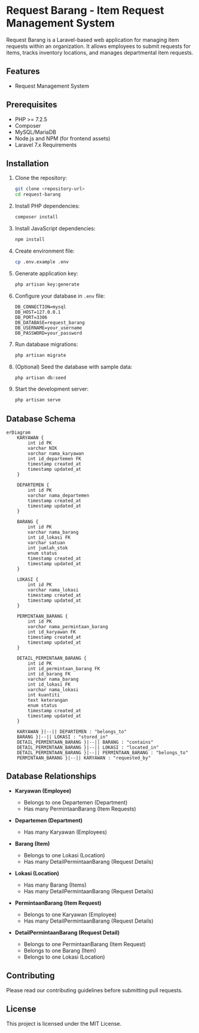 # Request Barang - Item Request Management System

Request Barang is a Laravel-based web application for managing item requests within an organization. It allows employees to submit requests for items, tracks inventory locations, and manages departmental item requests.

## Features

- Request Management System

## Prerequisites

- PHP >= 7.2.5
- Composer
- MySQL/MariaDB
- Node.js and NPM (for frontend assets)
- Laravel 7.x Requirements

## Installation

1. Clone the repository:
   ```bash
   git clone <repository-url>
   cd request-barang
   ```

2. Install PHP dependencies:
   ```bash
   composer install
   ```

3. Install JavaScript dependencies:
   ```bash
   npm install
   ```

4. Create environment file:
   ```bash
   cp .env.example .env
   ```

5. Generate application key:
   ```bash
   php artisan key:generate
   ```

6. Configure your database in `.env` file:
   ```env
   DB_CONNECTION=mysql
   DB_HOST=127.0.0.1
   DB_PORT=3306
   DB_DATABASE=request_barang
   DB_USERNAME=your_username
   DB_PASSWORD=your_password
   ```

7. Run database migrations:
   ```bash
   php artisan migrate
   ```

8. (Optional) Seed the database with sample data:
   ```bash
   php artisan db:seed
   ```

9. Start the development server:
   ```bash
   php artisan serve
   ```

## Database Schema

```mermaid
erDiagram
    KARYAWAN {
        int id PK
        varchar NIK
        varchar nama_karyawan
        int id_departemen FK
        timestamp created_at
        timestamp updated_at
    }

    DEPARTEMEN {
        int id PK
        varchar nama_departemen
        timestamp created_at
        timestamp updated_at
    }

    BARANG {
        int id PK
        varchar nama_barang
        int id_lokasi FK
        varchar satuan
        int jumlah_stok
        enum status
        timestamp created_at
        timestamp updated_at
    }

    LOKASI {
        int id PK
        varchar nama_lokasi
        timestamp created_at
        timestamp updated_at
    }

    PERMINTAAN_BARANG {
        int id PK
        varchar nama_permintaan_barang
        int id_karyawan FK
        timestamp created_at
        timestamp updated_at
    }

    DETAIL_PERMINTAAN_BARANG {
        int id PK
        int id_permintaan_barang FK
        int id_barang FK
        varchar nama_barang
        int id_lokasi FK
        varchar nama_lokasi
        int kuantiti
        text keterangan
        enum status
        timestamp created_at
        timestamp updated_at
    }

    KARYAWAN }|--|| DEPARTEMEN : "belongs_to"
    BARANG }|--|| LOKASI : "stored_in"
    DETAIL_PERMINTAAN_BARANG }|--|| BARANG : "contains"
    DETAIL_PERMINTAAN_BARANG }|--|| LOKASI : "located_in"
    DETAIL_PERMINTAAN_BARANG }|--|| PERMINTAAN_BARANG : "belongs_to"
    PERMINTAAN_BARANG }|--|| KARYAWAN : "requested_by"
```

## Database Relationships

- **Karyawan (Employee)**
  - Belongs to one Departemen (Department)
  - Has many PermintaanBarang (Item Requests)

- **Departemen (Department)**
  - Has many Karyawan (Employees)

- **Barang (Item)**
  - Belongs to one Lokasi (Location)
  - Has many DetailPermintaanBarang (Request Details)

- **Lokasi (Location)**
  - Has many Barang (Items)
  - Has many DetailPermintaanBarang (Request Details)

- **PermintaanBarang (Item Request)**
  - Belongs to one Karyawan (Employee)
  - Has many DetailPermintaanBarang (Request Details)

- **DetailPermintaanBarang (Request Detail)**
  - Belongs to one PermintaanBarang (Item Request)
  - Belongs to one Barang (Item)
  - Belongs to one Lokasi (Location)

## Contributing

Please read our contributing guidelines before submitting pull requests.

## License

This project is licensed under the MIT License.
